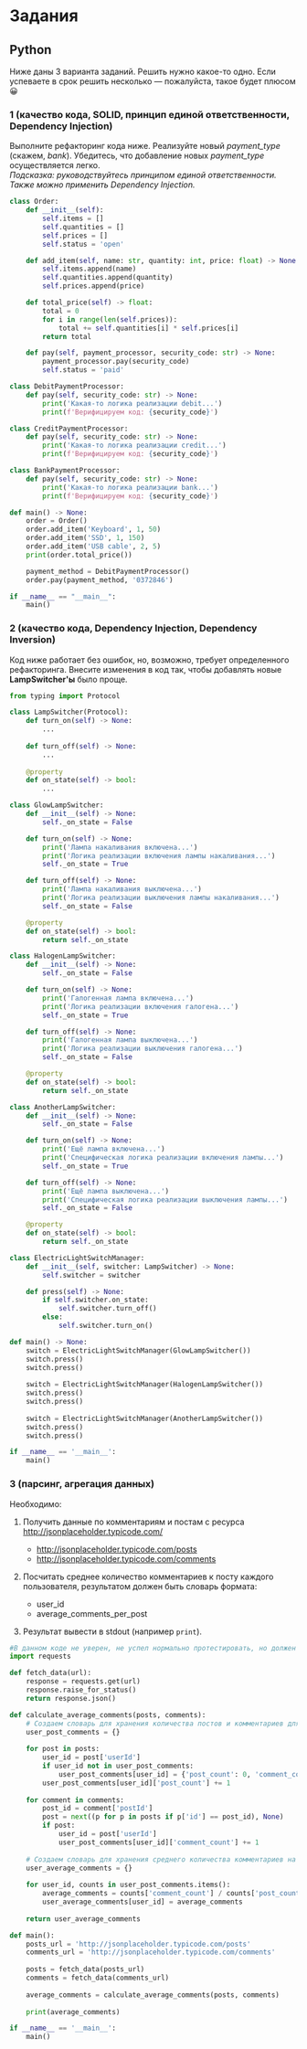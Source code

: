 # Задания

## Python

Ниже даны 3 варианта заданий. Решить нужно какое-то одно.
Если успеваете в срок решить несколько — пожалуйста, такое будет плюсом 😀 

### 1 (качество кода, SOLID, принцип единой ответственности, Dependency Injection)

Выполните рефакторинг кода ниже. Реализуйте новый *payment_type* (скажем, *bank*). Убедитесь, что добавление новых *payment_type* осуществляется легко.<br>
*Подсказка: руководствуйтесь принципом единой ответственности. Также можно применить Dependency Injection.*

```python
class Order:
    def __init__(self):
        self.items = []
        self.quantities = []
        self.prices = []
        self.status = 'open'

    def add_item(self, name: str, quantity: int, price: float) -> None:
        self.items.append(name)
        self.quantities.append(quantity)
        self.prices.append(price)

    def total_price(self) -> float:
        total = 0
        for i in range(len(self.prices)):
            total += self.quantities[i] * self.prices[i]
        return total

    def pay(self, payment_processor, security_code: str) -> None:
        payment_processor.pay(security_code)
        self.status = 'paid'

class DebitPaymentProcessor:
    def pay(self, security_code: str) -> None:
        print('Какая-то логика реализации debit...')
        print(f'Верифицируем код: {security_code}')

class CreditPaymentProcessor:
    def pay(self, security_code: str) -> None:
        print('Какая-то логика реализации credit...')
        print(f'Верифицируем код: {security_code}')

class BankPaymentProcessor:
    def pay(self, security_code: str) -> None:
        print('Какая-то логика реализации bank...')
        print(f'Верифицируем код: {security_code}')

def main() -> None:
    order = Order()
    order.add_item('Keyboard', 1, 50)
    order.add_item('SSD', 1, 150)
    order.add_item('USB cable', 2, 5)
    print(order.total_price())

    payment_method = DebitPaymentProcessor()
    order.pay(payment_method, '0372846')

if __name__ == "__main__":
    main()

```

### 2 (качество кода, Dependency Injection, Dependency Inversion)

Код ниже работает без ошибок, но, возможно, требует определенного рефакторинга.
Внесите изменения в код так, чтобы добавлять новые **LampSwitcher'ы** было проще.

```python
from typing import Protocol

class LampSwitcher(Protocol):
    def turn_on(self) -> None:
        ...
    
    def turn_off(self) -> None:
        ...
    
    @property
    def on_state(self) -> bool:
        ...

class GlowLampSwitcher:
    def __init__(self) -> None:
        self._on_state = False

    def turn_on(self) -> None:
        print('Лампа накаливания включена...')
        print('Логика реализации включения лампы накаливания...')
        self._on_state = True

    def turn_off(self) -> None:
        print('Лампа накаливания выключена...')
        print('Логика реализации выключения лампы накаливания...')
        self._on_state = False

    @property
    def on_state(self) -> bool:
        return self._on_state

class HalogenLampSwitcher:
    def __init__(self) -> None:
        self._on_state = False

    def turn_on(self) -> None:
        print('Галогенная лампа включена...')
        print('Логика реализации включения галогена...')
        self._on_state = True

    def turn_off(self) -> None:
        print('Галогенная лампа выключена...')
        print('Логика реализации выключения галогена...')
        self._on_state = False

    @property
    def on_state(self) -> bool:
        return self._on_state

class AnotherLampSwitcher:
    def __init__(self) -> None:
        self._on_state = False

    def turn_on(self) -> None:
        print('Ещё лампа включена...')
        print('Специфическая логика реализации включения лампы...')
        self._on_state = True

    def turn_off(self) -> None:
        print('Ещё лампа выключена...')
        print('Специфическая логика реализации выключения лампы...')
        self._on_state = False

    @property
    def on_state(self) -> bool:
        return self._on_state

class ElectricLightSwitchManager:
    def __init__(self, switcher: LampSwitcher) -> None:
        self.switcher = switcher

    def press(self) -> None:
        if self.switcher.on_state:
            self.switcher.turn_off()
        else:
            self.switcher.turn_on()

def main() -> None:
    switch = ElectricLightSwitchManager(GlowLampSwitcher())
    switch.press()
    switch.press()
    
    switch = ElectricLightSwitchManager(HalogenLampSwitcher())
    switch.press()
    switch.press()
    
    switch = ElectricLightSwitchManager(AnotherLampSwitcher())
    switch.press()
    switch.press()

if __name__ == '__main__':
    main()

```

### 3 (парсинг, агрегация данных)

Необходимо:
1. Получить данные по комментариям и постам с ресурса http://jsonplaceholder.typicode.com/
    * http://jsonplaceholder.typicode.com/posts
    * http://jsonplaceholder.typicode.com/comments

2. Посчитать среднее количество комментариев к посту каждого
   пользователя, результатом должен быть словарь формата:
    * user_id
    * average_comments_per_post
   
3. Результат вывести в stdout (например `print`).


```python
#В данном коде не уверен, не успел нормально протестировать, но должен работать
import requests

def fetch_data(url):
    response = requests.get(url)
    response.raise_for_status()
    return response.json()

def calculate_average_comments(posts, comments):
    # Создаем словарь для хранения количества постов и комментариев для каждого пользователя
    user_post_comments = {}
    
    for post in posts:
        user_id = post['userId']
        if user_id not in user_post_comments:
            user_post_comments[user_id] = {'post_count': 0, 'comment_count': 0}
        user_post_comments[user_id]['post_count'] += 1
    
    for comment in comments:
        post_id = comment['postId']
        post = next((p for p in posts if p['id'] == post_id), None)
        if post:
            user_id = post['userId']
            user_post_comments[user_id]['comment_count'] += 1
    
    # Создаем словарь для хранения среднего количества комментариев на пост для каждого пользователя
    user_average_comments = {}
    
    for user_id, counts in user_post_comments.items():
        average_comments = counts['comment_count'] / counts['post_count']
        user_average_comments[user_id] = average_comments
    
    return user_average_comments

def main():
    posts_url = 'http://jsonplaceholder.typicode.com/posts'
    comments_url = 'http://jsonplaceholder.typicode.com/comments'
    
    posts = fetch_data(posts_url)
    comments = fetch_data(comments_url)
    
    average_comments = calculate_average_comments(posts, comments)
    
    print(average_comments)

if __name__ == '__main__':
    main()
```
